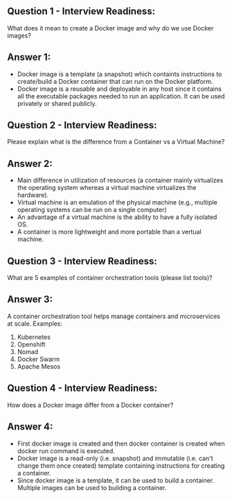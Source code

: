 ## Question 1 - Interview Readiness:
What does it mean to create a Docker image and why do we use Docker images?

## Answer 1:
* Docker image is a template (a snapshot) which containts instructions to create/build a Docker container that can run on the Docker platform. 
* Docker image is a reusable and deployable in any host since it contains all the executable packages needed to run an application. It can be used privately or shared publicly.

## Question 2 - Interview Readiness:
Please explain what is the difference from a Container vs a Virtual Machine?

## Answer 2:
* Main difference in utilization of resources (a container mainly virtualizes the operating system whereas a virtual machine virtualizes the hardware).
* Virtual machine is an emulation of the physical machine (e.g., multiple operating systems can be run on a single computer)
* An advantage of a virtual machine is the ability to have a fully isolated OS. 
* A container is more lightweight and more portable than a vertual machine.

## Question 3 - Interview Readiness:
What are 5 examples of container orchestration tools (please list tools)?

## Answer 3:
A container orchestration tool helps manage containers and microservices at scale.
Examples:
1. Kubernetes
2. Openshift
3. Nomad
4. Docker Swarm
5. Apache Mesos

## Question 4 - Interview Readiness:
How does a Docker image differ from a Docker container?

## Answer 4:
* First docker image is created and then docker container is created when docker run command is executed.
* Docker image is a read-only (i.e. snapshot) and immutable (i.e. can't change them once created) template containing instructions for creating a container. 
* Since docker image is a template, it can be used to build a container. Multiple images can be used to building a container. 






